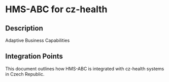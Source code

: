 # HMS-ABC for cz-health

## Description

Adaptive Business Capabilities

## Integration Points

This document outlines how HMS-ABC is integrated with cz-health systems in Czech Republic.
